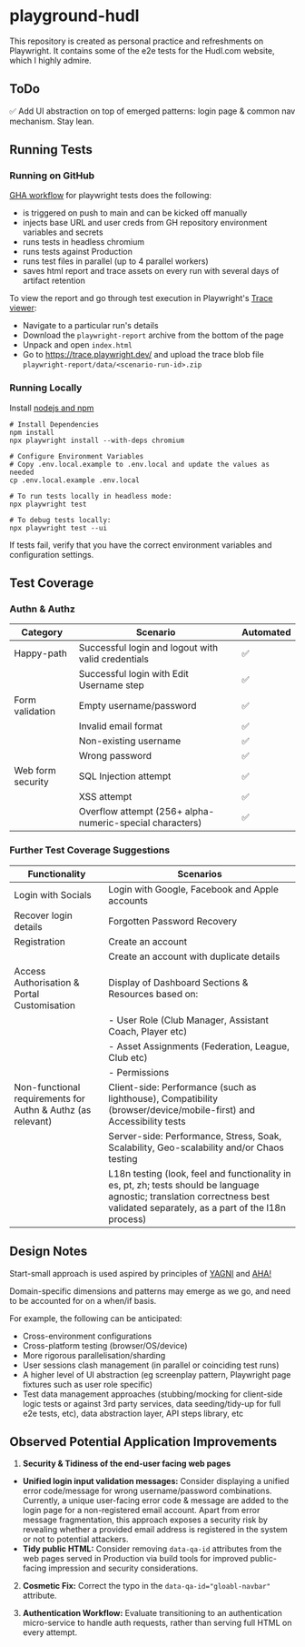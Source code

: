 # playground-hudl

This repository is created as personal practice and refreshments on Playwright. It contains some of the e2e tests for the Hudl.com website, which I highly admire. 

## ToDo
✅ Add UI abstraction on top of emerged patterns: login page & common nav mechanism. Stay lean.

## Running Tests 

### Running on GitHub
[GHA workflow](https://github.com/aikhelis/playground-hudl/actions/workflows/playwright.yml) for playwright tests does the following:
- is triggered on push to main and can be kicked off manually
- injects base URL and user creds from GH repository environment variables and secrets
- runs tests in headless chromium
- runs tests against Production
- runs test files in parallel (up to 4 parallel workers)
- saves html report and trace assets on every run with several days of artifact retention

To view the report and go through test execution in Playwright's [Trace viewer](https://playwright.dev/docs/trace-viewer):
- Navigate to a particular run's details
- Download the `playwright-report` archive from the bottom of the page
- Unpack and open `index.html`
- Go to https://trace.playwright.dev/ and upload the trace blob file `playwright-report/data/<scenario-run-id>.zip`

### Running Locally

Install [nodejs and npm](https://docs.npmjs.com/downloading-and-installing-node-js-and-npm)

```shell
# Install Dependencies
npm install
npx playwright install --with-deps chromium

# Configure Environment Variables
# Copy .env.local.example to .env.local and update the values as needed
cp .env.local.example .env.local

# To run tests locally in headless mode:
npx playwright test

# To debug tests locally:
npx playwright test --ui
```

If tests fail, verify that you have the correct environment variables and configuration settings.

## Test Coverage

### Authn & Authz

| Category          | Scenario                                           | Automated |
|-------------------|----------------------------------------------------|-----------|
| Happy-path        | Successful login and logout with valid credentials | ✅        |
|                   | Successful login with Edit Username step           | ✅        |
| Form validation   | Empty username/password                            | ✅        |
|                   | Invalid email format                               | ✅        |
|                   | Non-existing username                              | ✅        |
|                   | Wrong password                                     | ✅        |
| Web form security | SQL Injection attempt                              | ✅        |
|                   | XSS attempt                                        | ✅        |
|                   | Overflow attempt (256+ alpha-numeric-special characters) | ✅  |

### Further Test Coverage Suggestions

| Functionality         | Scenarios                   | 
|-----------------------|-----------------------------|
| Login with Socials    | Login with Google, Facebook and Apple accounts |
| Recover login details | Forgotten Password Recovery |
| Registration          | Create an account                        |  
|                       | Create an account with duplicate details |
| Access Authorisation & Portal Customisation  | Display of Dashboard Sections & Resources based on:
| | - User Role (Club Manager, Assistant Coach, Player etc) |
| | - Asset Assignments (Federation, League, Club etc) |
| | - Permissions |
| Non-functional requirements for Authn & Authz (as relevant) | Client-side: Performance (such as lighthouse), Compatibility (browser/device/mobile-first) and Accessibility tests |
| | Server-side: Performance, Stress, Soak, Scalability, Geo-scalability and/or Chaos testing |
| | L18n testing (look, feel and functionality in es, pt, zh; tests should be language agnostic; translation correctness best validated separately, as a part of the l18n process) |

## Design Notes

Start-small approach is used aspired by principles of [YAGNI](https://en.wikipedia.org/wiki/You_aren%27t_gonna_need_it) and [AHA!](https://kentcdodds.com/blog/aha-programming)

Domain-specific dimensions and patterns may emerge as we go, and need to be accounted for on a when/if basis.

For example, the following can be anticipated:

- Cross-environment configurations
- Cross-platform testing (browser/OS/device)
- More rigorous parallelisation/sharding
- User sessions clash management (in parallel or coinciding test runs)
- A higher level of UI abstraction (eg screenplay pattern, Playwright page fixtures such as user role specific)
- Test data management approaches (stubbing/mocking for client-side logic tests or against 3rd party services, data seeding/tidy-up for full e2e tests, etc), data abstraction layer, API steps library, etc

## Observed Potential Application Improvements

1. **Security & Tidiness of the end-user facing web pages**
* **Unified login input validation messages:** Consider displaying a unified error code/message for wrong username/password combinations. Currently, a unique user-facing error code & message are added to the login page for a non-registered email account. Apart from error message fragmentation, this approach exposes a security risk by revealing whether a provided email address is registered in the system or not to potential attackers.
* **Tidy public HTML:** Consider removing `data-qa-id` attributes from the web pages served in Production via build tools for improved public-facing impression and security considerations.

2. **Cosmetic Fix:** Correct the typo in the `data-qa-id="gloabl-navbar"` attribute.

3. **Authentication Workflow:** Evaluate transitioning to an authentication micro-service to handle auth requests, rather than serving full HTML on every attempt.
